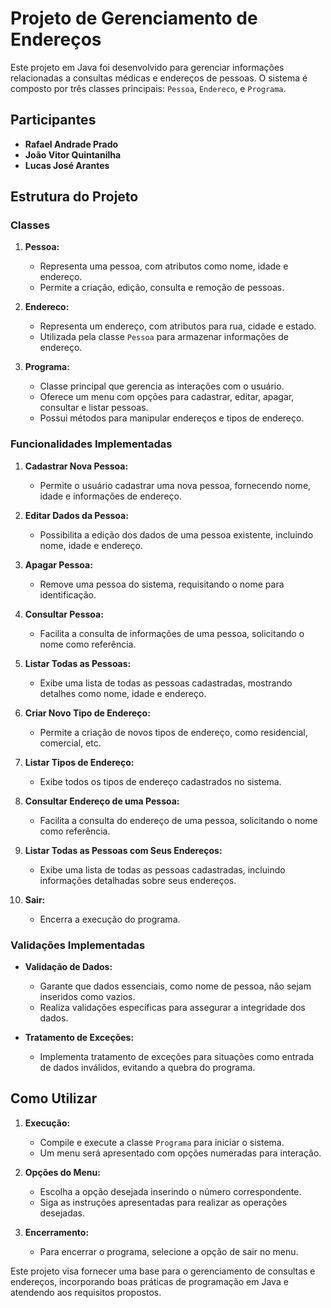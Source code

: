 # Projeto de Gerenciamento de Endereços

Este projeto em Java foi desenvolvido para gerenciar informações relacionadas a consultas médicas e endereços de pessoas. O sistema é composto por três classes principais: `Pessoa`, `Endereco`, e `Programa`.

## Participantes

- **Rafael Andrade Prado**
- **João Vitor Quintanilha**
- **Lucas José Arantes**

## Estrutura do Projeto

### Classes

1. **Pessoa:**
   - Representa uma pessoa, com atributos como nome, idade e endereço.
   - Permite a criação, edição, consulta e remoção de pessoas.

2. **Endereco:**
   - Representa um endereço, com atributos para rua, cidade e estado.
   - Utilizada pela classe `Pessoa` para armazenar informações de endereço.

3. **Programa:**
   - Classe principal que gerencia as interações com o usuário.
   - Oferece um menu com opções para cadastrar, editar, apagar, consultar e listar pessoas.
   - Possui métodos para manipular endereços e tipos de endereço.

### Funcionalidades Implementadas

1. **Cadastrar Nova Pessoa:**
   - Permite o usuário cadastrar uma nova pessoa, fornecendo nome, idade e informações de endereço.

2. **Editar Dados da Pessoa:**
   - Possibilita a edição dos dados de uma pessoa existente, incluindo nome, idade e endereço.

3. **Apagar Pessoa:**
   - Remove uma pessoa do sistema, requisitando o nome para identificação.

4. **Consultar Pessoa:**
   - Facilita a consulta de informações de uma pessoa, solicitando o nome como referência.

5. **Listar Todas as Pessoas:**
   - Exibe uma lista de todas as pessoas cadastradas, mostrando detalhes como nome, idade e endereço.

6. **Criar Novo Tipo de Endereço:**
   - Permite a criação de novos tipos de endereço, como residencial, comercial, etc.

7. **Listar Tipos de Endereço:**
   - Exibe todos os tipos de endereço cadastrados no sistema.

8. **Consultar Endereço de uma Pessoa:**
   - Facilita a consulta do endereço de uma pessoa, solicitando o nome como referência.

9. **Listar Todas as Pessoas com Seus Endereços:**
   - Exibe uma lista de todas as pessoas cadastradas, incluindo informações detalhadas sobre seus endereços.

10. **Sair:**
    - Encerra a execução do programa.

### Validações Implementadas

- **Validação de Dados:**
  - Garante que dados essenciais, como nome de pessoa, não sejam inseridos como vazios.
  - Realiza validações específicas para assegurar a integridade dos dados.

- **Tratamento de Exceções:**
  - Implementa tratamento de exceções para situações como entrada de dados inválidos, evitando a quebra do programa.

## Como Utilizar

1. **Execução:**
   - Compile e execute a classe `Programa` para iniciar o sistema.
   - Um menu será apresentado com opções numeradas para interação.

2. **Opções do Menu:**
   - Escolha a opção desejada inserindo o número correspondente.
   - Siga as instruções apresentadas para realizar as operações desejadas.

3. **Encerramento:**
   - Para encerrar o programa, selecione a opção de sair no menu.

Este projeto visa fornecer uma base para o gerenciamento de consultas e endereços, incorporando boas práticas de programação em Java e atendendo aos requisitos propostos.

